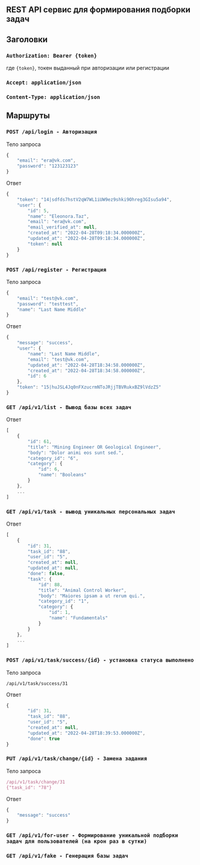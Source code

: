 ## REST API сервис для формирования подборки задач

## Заголовки
### `Authorization: Bearer {token}`
где `{token}`, токен выданный при авторизации или регистрации 
### `Accept: application/json`
### `Content-Type: application/json`

## Маршруты

### `POST /api/login - Авторизация`
Тело запроса
```javascript
{
    "email": "era@vk.com",
    "password": "123123123"
}
```
Ответ
```javascript
{
    "token": "14|sdfds7hstV2qW7WL1iUW9ez9shki9Ohreg3GIsu5a94",
    "user": {
        "id": 5,
        "name": "Eleonora.Taz",
        "email": "era@vk.com",
        "email_verified_at": null,
        "created_at": "2022-04-28T09:18:34.000000Z",
        "updated_at": "2022-04-28T09:18:34.000000Z",
        "token": null
    }
}
```

### `POST /api/register - Регистрация`
Тело запроса
```javascript
{
    "email": "test@vk.com", 
    "password": "testtest",
    "name": "Last Name Middle"
}
```
Ответ
```javascript
{
    "message": "success",
    "user": {
        "name": "Last Name Middle",
        "email": "test@vk.com",
        "updated_at": "2022-04-28T18:34:58.000000Z",
        "created_at": "2022-04-28T18:34:58.000000Z",
        "id": 6
    },
    "token": "15|huJSL4Jq0nFXzucrmNToJRjjTBVRukxBZ9lVdzZ5"
}
```

### `GET /api/v1/list - Вывод базы всех задач`
Ответ
```javascript
[
    {
        "id": 61,
        "title": "Mining Engineer OR Geological Engineer",
        "body": "Dolor animi eos sunt sed.",
        "category_id": "6",
        "category": {
            "id": 6,
            "name": "Booleans"
        }
    },
    ...
]
```

### `GET /api/v1/task - вывод уникальных персональных задач`
Ответ
```javascript
[
    {
        "id": 31,
        "task_id": "88",
        "user_id": "5",
        "created_at": null,
        "updated_at": null,
        "done": false,
        "task": {
            "id": 88,
            "title": "Animal Control Worker",
            "body": "Maiores ipsam a ut rerum qui.",
            "category_id": "1",
            "category": {
                "id": 1,
                "name": "Fundamentals"
            }
        }
    },
    ...
]
```

### `POST /api/v1/task/success/{id} - установка статуса выполнено`
Тело запроса
```
/api/v1/task/success/31
```
Ответ
```javascript
{
        "id": 31, 
        "task_id": "88",
        "user_id": "5",
        "created_at": null,
        "updated_at": "2022-04-28T18:39:53.000000Z",
        "done": true
}
```

### `PUT /api/v1/task/change/{id} - Замена задания`
Тело запроса

```javascript
/api/v1/task/change/31
{"task_id": "78"}
```
Ответ
```javascript
{
    "message": "success"
}
```

### `GET /api/v1/for-user - Формирование уникальной подборки задач для пользователей (на крон раз в сутки)`

### `GET /api/v1/fake - Генерация базы задач`



